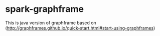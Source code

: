 # spark-graphframe

This is java version of graphframe based on (http://graphframes.github.io/quick-start.html#start-using-graphframes)

